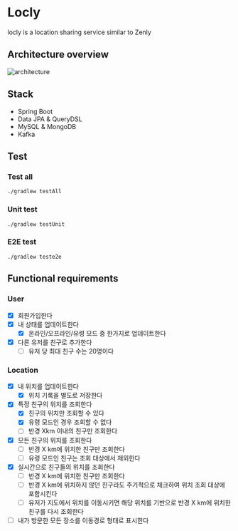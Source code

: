 # Locly

locly is a location sharing service similar to Zenly

## Architecture overview
![architecture](./architecture.png)

## Stack
- Spring Boot
- Data JPA & QueryDSL
- MySQL & MongoDB
- Kafka

## Test

### Test all

`./gradlew testAll`

### Unit test

`./gradlew testUnit`

### E2E test

`./gradlew teste2e`

## Functional requirements

### User
- [x] 회원가입한다
- [x] 내 상태를 업데이트한다
  - [x] 온라인/오프라인/유령 모드 중 한가지로 업데이트한다
- [x] 다른 유저를 친구로 추가한다
  - [ ] 유저 당 최대 친구 수는 20명이다

### Location
- [x] 내 위치를 업데이트한다
  - [x] 위치 기록을 별도로 저장한다
- [x] 특정 친구의 위치를 조회한다
  - [x] 친구의 위치만 조회할 수 있다
  - [x] 유령 모드인 경우 조회할 수 없다
  - [ ] 반경 Xkm 이내의 친구만 조회한다
- [x] 모든 친구의 위치를 조회한다
  - [ ] 반경 X km에 위치한 친구만 조회한다
  - [ ] 유령 모드인 친구는 조회 대상에서 제외한다
- [x] 실시간으로 친구들의 위치를 조회한다
  - [ ] 반경 X km에 위치한 친구만 조회한다
  - [ ] 반경 X km에 위치하지 않던 친구라도 주기적으로 체크하여 위치 조회 대상에 포함시킨다
  - [ ] 유저가 지도에서 위치를 이동시키면 해당 위치를 기반으로 반경 X km에 위치한 친구를 다시 조회한다
- [ ] 내가 방문한 모든 장소를 이동경로 형태로 표시한다

